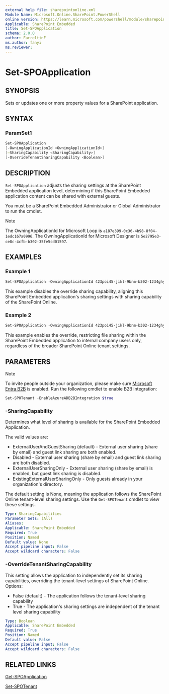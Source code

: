 ```yaml
---
external help file: sharepointonline.xml
Module Name: Microsoft.Online.SharePoint.PowerShell
online version: https://learn.microsoft.com/powershell/module/sharepoint-online/Set-SPOApplication
Applicable: SharePoint Embedded
title: Set-SPOApplication
schema: 2.0.0
author: FarreltinF
ms.author: fanyi
ms.reviewer:
---
```


# Set-SPOApplication

## SYNOPSIS

Sets or updates one or more property values for a SharePoint application.

## SYNTAX

### ParamSet1

```powershell
Set-SPOApplication 
[-OwningApplicationId <OwningApplicationId>] 
[–SharingCapability <SharingCapability>] 
[-OverrideTenantSharingCapability <Boolean>]
```

## DESCRIPTION

`Set-SPOApplication` adjusts the sharing settings at the SharePoint Embedded application level, determining if this SharePoint Embedded application content can be shared with external guests.

You must be a SharePoint Embedded Administrator or Global Administrator to run the cmdlet.
> [!NOTE]   
> The OwningApplicationId for Microsoft Loop is `a187e399-0c36-4b98-8f04-1edc167a0996`.
> The OwningApplicationId for Microsoft Designer is `5e2795e3-ce8c-4cfb-b302-35fe5cd01597`.

## EXAMPLES

### Example 1

```powershell
Set-SPOApplication -OwningApplicationId 423poi45-jikl-9bnm-b302-1234ghy56789 -OverrideTenantSharingCapability $false
```

This example disables the override sharing capability, aligning this SharePoint Embedded application's sharing settings with sharing capability of the SharePoint Online.

### Example 2

```powershell
Set-SPOApplication -OwningApplicationId 423poi45-jikl-9bnm-b302-1234ghy56789 -OverrideTenantSharingCapability $true -SharingCapability -Disabled
```

This example enables the override, restricting file sharing within the SharePoint Embedded application to internal company users only, regardless of the broader SharePoint Online tenant settings.

## PARAMETERS

> [!NOTE]    
> To invite people outside your organization, please make sure [Microsoft Entra B2B](https://learn.microsoft.com/en-us/sharepoint/sharepoint-azureb2b-integration) is enabled. Run the following cmdlet to enable B2B integration:
> ```powershell
> Set-SPOTenant -EnableAzureADB2BIntegration $true
> ```

### -SharingCapability

Determines what level of sharing is available for the SharePoint Embedded Application.

The valid values are:  

- ExternalUserAndGuestSharing (default) - External user sharing (share by email) and guest link sharing are both enabled.
- Disabled - External user sharing (share by email) and guest link sharing are both disabled.
- ExternalUserSharingOnly - External user sharing (share by email) is enabled, but guest link sharing is disabled.
- ExistingExternalUserSharingOnly - Only guests already in your organization's directory.

The default setting is None, meaning the application follows the SharePoint Online tenant-level sharing settings. Use the `Get-SPOTenant` cmdlet to view these settings.

```yaml
Type: SharingCapabilities
Parameter Sets: (All)
Aliases:
Applicable: SharePoint Embedded
Required: True
Position: Named
Default value: None
Accept pipeline input: False
Accept wildcard characters: False
```



### -OverrideTenantSharingCapability

This setting allows the application to independently set its sharing capabilities, overriding the tenant-level settings of SharePoint Online. Options:

- False (default) - The application follows the tenant-level sharing capability
- True - The application's sharing settings are independent of the tenant level sharing capability

```yaml
Type: Boolean
Applicable: SharePoint Embedded
Required: True
Position: Named
Default value: False
Accept pipeline input: False
Accept wildcard characters: False
```


## RELATED LINKS

[Get-SPOApplication](Get-SPOApplication.md)

[Set-SPOTenant](set-spotenant.md)
